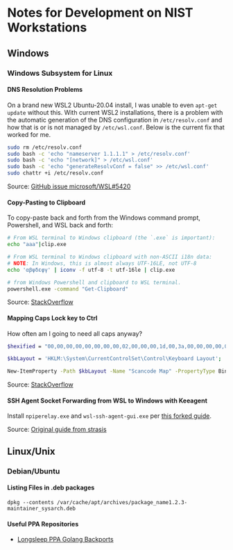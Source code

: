 # Notes for Development on NIST Workstations

## Windows

### Windows Subsystem for Linux

#### DNS Resolution Problems

On a brand new WSL2 Ubuntu-20.04 install, I was unable to even `apt-get update` without this. With current WSL2 installations, there is a problem with the automatic generation of the DNS configuration in `/etc/resolv.conf` and how that is or is not managed by `/etc/wsl.conf`. Below is the current fix that worked for me.

```sh
sudo rm /etc/resolv.conf
sudo bash -c 'echo "nameserver 1.1.1.1" > /etc/resolv.conf'
sudo bash -c 'echo "[network]" > /etc/wsl.conf'
sudo bash -c 'echo "generateResolvConf = false" >> /etc/wsl.conf'
sudo chattr +i /etc/resolv.conf
```

Source: [GitHub issue microsoft/WSL#5420](https://github.com/microsoft/WSL/issues/5420#issuecomment-646479747)

#### Copy-Pasting to Clipboard

To copy-paste back and forth from the Windows command prompt, Powershell, and WSL back and forth:

```sh
# From WSL terminal to Windows clipboard (the `.exe` is important):
echo "aaa"|clip.exe

# From WSL terminal to Windows clipboard with non-ASCII i18n data:
# NOTE: In Windows, this is almost always UTF-16LE, not UTF-8
echo 'αβψδεφγ' | iconv -f utf-8 -t utf-16le | clip.exe

# from Windows Powershell and clipboard to WSL terminal.
powershell.exe -command "Get-Clipboard"
```

Source: [StackOverflow](https://stackoverflow.com/a/43408226)

#### Mapping Caps Lock key to Ctrl

How often am I going to need all caps anyway?

```sh
$hexified = "00,00,00,00,00,00,00,00,02,00,00,00,1d,00,3a,00,00,00,00,00".Split(',') | % { "0x$_"};

$kbLayout = 'HKLM:\System\CurrentControlSet\Control\Keyboard Layout';

New-ItemProperty -Path $kbLayout -Name "Scancode Map" -PropertyType Binary -Value ([byte[]]$hexified);
```

Source: [StackOverflow](https://superuser.com/a/997448)

#### SSH Agent Socket Forwarding from WSL to Windows with Keeagent

Install `npiperelay.exe` and `wsl-ssh-agent-gui.exe` per [this forked guide](https://gist.github.com/aj-stein-nist/9218062c0a1a2b717a8800f92a8de245).

Source: [Original guide from strasis](https://gist.github.com/strarsis/e533f4bca5ae158481bbe53185848d49#file-howto-md)

## Linux/Unix

### Debian/Ubuntu

#### Listing Files in .deb packages

```
dpkg --contents /var/cache/apt/archives/package_name1.2.3-maintainer_sysarch.deb
```

#### Useful PPA Repositories

- [Longsleep PPA Golang Backports](https://launchpad.net/~longsleep/+archive/ubuntu/golang-backports)